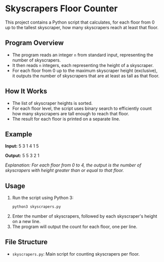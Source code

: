 # Skyscrapers Floor Counter

This project contains a Python script that calculates, for each floor from 0 up to the tallest skyscraper, how many skyscrapers reach at least that floor.

## Program Overview

- The program reads an integer `n` from standard input, representing the number of skyscrapers.
- It then reads `n` integers, each representing the height of a skyscraper.
- For each floor from 0 up to the maximum skyscraper height (exclusive), it outputs the number of skyscrapers that are at least as tall as that floor.

## How It Works

- The list of skyscraper heights is sorted.
- For each floor level, the script uses binary search to efficiently count how many skyscrapers are tall enough to reach that floor.
- The result for each floor is printed on a separate line.

## Example

**Input:**
5 3 1 4 1 5

**Output:**
5 5 3 2 1

*Explanation: For each floor from 0 to 4, the output is the number of skyscrapers with height greater than or equal to that floor.*

## Usage

1. Run the script using Python 3:
    ```sh
    python3 skyscrapers.py
    ```
2. Enter the number of skyscrapers, followed by each skyscraper's height on a new line.
3. The program will output the count for each floor, one per line.

## File Structure

- `skyscrapers.py`: Main script for counting skyscrapers per floor.